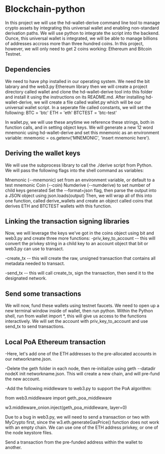 # Blockchain-python
In this project we will use the hd-wallet-derive command line tool to manage crypto assets by integrating this universal wallet and enabling non-standard derivation paths. We will use python to integrate the script into the backend. Ounce, this universal wallet is integrated, we will be able to manage billions of addresses accross more than three hundred coins. 
In this project, however, we will only need to get 2 coins working: Ethereum and Bitcoin Testnet.
## Dependencies
We need to have php installed in our operating system. We need the bit labrary and the web3.py Ethereum library then we will create a project directory called wallet and clone the hd-wallet-derive tool into this folder and install it using the instructions on its README.md.
After installing hd-wallet-derive, we will create a file called wallet.py which will be our universal wallet script. In a seperate file called constants, we will set the following: 
BTC = 'btc'
ETH = 'eth'
BTCTEST = 'btc-test'

In wallet.py, we will use these anytime we reference these strings, both in function calls, and in setting object keys. 
We will generate a new 12 word mnemonic using hd-wallet-derive and set this mnemonic as an environment variable:
mnemonic = os.getenv('MNEMONIC', 'insert mnemonic here').

## Deriving the wallet keys
We will use the subprocess library to call the ./derive script from Python. We will pass the following flags into the shell command as variables:

Mnemonic (--mnemonic) set from an environment variable, or default to a test mnemonic
Coin (--coin)
Numderive (--numderive) to set number of child keys generated
Set the --format=json flag, then parse the output into a JSON object using json.loads(output)
Then, we will wrap all of this into one function, called derive_wallets and create an object called coins that derives ETH and BTCTEST wallets with this function.

## Linking the transaction signing libraries
Now, we will leverage the keys we've got in the coins object using bit and web3.py and create three more functions:
-priv_key_to_account -- this will convert the privkey string in a child key to an account object
that bit or web3.py can use to transact.

-create_tx -- this will create the raw, unsigned transaction that contains all metadata needed to transact.

-send_tx -- this will call create_tx, sign the transaction, then send it to the designated network.

## Send some transactions
We will now, fund these wallets using testnet faucets. We need to open up a new terminal window inside of wallet,
then run python. Within the Python shell, run from wallet import *, this will give us access to the functions interactively.
We will set the account with  priv_key_to_account and use send_tx to send transactions.

## Local PoA Ethereum transaction
-Here, let's add one of the ETH addresses to the pre-allocated accounts in our networkname.json.

-Delete the geth folder in each node, then re-initialize using geth --datadir nodeX init networkname.json.
This will create a new chain, and will pre-fund the new account.

-Add the following middleware
to web3.py to support the PoA algorithm:

from web3.middleware import geth_poa_middleware

w3.middleware_onion.inject(geth_poa_middleware, layer=0)

Due to a bug in web3.py, we will need to send a transaction or two with MyCrypto first, since the
w3.eth.generateGasPrice() function does not work with an empty chain. We can use one of the ETH address privkey,
or one of the node keystore files.

Send a transaction from the pre-funded address within the wallet to another.



















